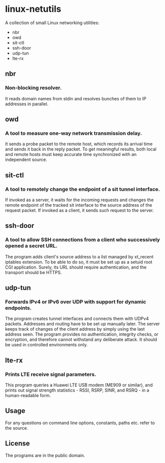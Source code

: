 # linux-netutils
A collection of small Linux networking utilities:
- nbr
- owd
- sit-ctl
- ssh-door
- udp-tun
- lte-rx

## nbr
### Non-blocking resolver.
It reads domain names from stdin and resolves bunches of them to IP addresses in parallel.

## owd
### A tool to measure one-way network transmission delay.
It sends a probe packet to the remote host, which records its arrival time and sends it back in the reply packet. To get meaningful results, both local and remote hosts must keep accurate time synchronized with an independent source.

## sit-ctl
### A tool to remotely change the endpoint of a sit tunnel interface.
If invoked as a server, it waits for the incoming requests and changes the remote endpoint of the tracked sit interface to the source address of the request packet. If invoked as a client, it sends such request to the server.

## ssh-door
### A tool to allow SSH connections from a client who successively opened a secret URL.
The program adds client's source address to a list managed by xt_recent iptables extension. To be able to do so, it must be set up as a setuid root CGI application. Surely, its URL should require authentication, and the transport should be HTTPS.

## udp-tun
### Forwards IPv4 or IPv6 over UDP with support for dynamic endpoints.
The program creates tunnel interfaces and connects them with UDPv4 packets. Addresses and routing have to be set up manually later. The server keeps track of changes of the client address by simply using the last address seen. The program provides no authentication, integrity checks, or encryption, and therefore cannot withstand any deliberate attack. It should be used in controlled environments only.

## lte-rx
### Prints LTE receive signal parameters.
This program queries a Huawei LTE USB modem (ME909 or similar), and prints out signal strength statistics - RSSI, RSRP, SINR, and RSRQ - in a human-readable form.

## Usage
For any questions on command line options, constants, paths etc. refer to the source.

## License
The programs are in the public domain.
